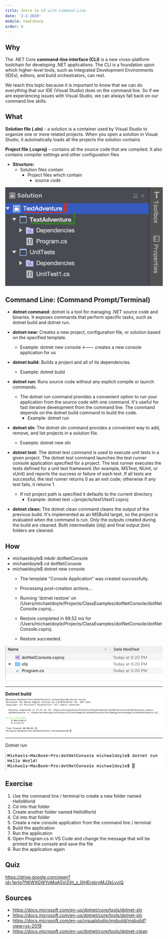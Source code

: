 ```yaml
---
title: Intro to C# with Command Line
date: '2-2-2020'
module: newCsharp
order: 0
---
```


## Why

The .NET Core **command-line interface (CLI)** is a new cross-platform toolchain for developing .NET applications. The CLI is a foundation upon which higher-level tools, such as Integrated Development Environments (IDEs), editors, and build orchestrators, can rest.  

We teach this topic because it is important to know that we can do everything that our IDE (Visual Studio) does on the command line.  So if we are experiencing issues with Visual Studio, we can always fall back on our command line skills.

## What

**Solution file (.sln)** - a solution is a container used by Visual Studio to organize one or more related projects.  When you open a solution in Visual Studio, it automatically loads all the projects the solution contains

**Project file (.csproj)** – contains all the source code that are compiled.  It also contains compiler settings and other configuration files

* **Structure:**
  * Solution files contain
    * Project files which contain
      * source code

![Solutions](../images/commandLineEx0.png "Solutions")

## Command Line: (Command Prompt/Terminal)

* **dotnet command:** dotnet is a tool for managing .NET source code and binaries. It exposes commands that perform specific tasks, such as dotnet build and dotnet run.

* **dotnet new:** Creates a new project, configuration file, or solution based on the specified template.
  * Example: dotnet new console <--- creates a new console application for us

* **dotnet build:** Builds a project and all of its dependencies.
  * Example: dotnet build

* **dotnet run:** Runs source code without any explicit compile or launch commands.
  * The dotnet run command provides a convenient option to run your application from the source code with one command. It's useful for fast iterative development from the command line. The command depends on the dotnet build command to build the code.
    * Example: dotnet run

* **dotnet sln:** The dotnet sln command provides a convenient way to add, remove, and list projects in a solution file.
  * Example: dotnet new sln

* **dotnet test:** The dotnet test command is used to execute unit tests in a given project. The dotnet test command launches the test runner console application specified for a project. The test runner executes the tests defined for a unit test framework (for example, MSTest, NUnit, or xUnit) and reports the success or failure of each test. If all tests are successful, the test runner returns 0 as an exit code; otherwise if any test fails, it returns 1.
  * If not project path is specified it defaults to the current directory
    * Example: dotnet test ~/projects/test1/test1.csproj

* **dotnet clean:** The dotnet clean command cleans the output of the previous build. It's implemented as an MSBuild target, so the project is evaluated when the command is run. Only the outputs created during the build are cleaned. Both intermediate (obj) and final output (bin) folders are cleaned.

## How

* michaeldoyle$ mkdir dotNetConsole
* michaeldoyle$ cd dotNetConsole
* michaeldoyle$ dotnet new console
  * The template "Console Application" was created successfully.

  * Processing post-creation actions...
  * Running 'dotnet restore' on /Users/michaeldoyle/Projects/ClassExamples/dotNetConsole/dotNetConsole.csproj...
  * Restore completed in 69.52 ms for /Users/michaeldoyle/Projects/ClassExamples/dotNetConsole/dotNetConsole.csproj.

  * Restore succeeded.

![Dotnet console](../images/commandLineEx1.png "Dotnet console")
___
**Dotnet build**
![Dotnet build](../images/commandLineEx2.png "Dotnet build")
___
Dotnet run

![Dotnet run](../images/commandLineEx3.png "Dotnet run")

## Exercise

1. Use the command line / terminal to create a new folder named HelloWorld
2. Cd into that folder
3. Create another folder named HelloWorld
4. Cd into that folder
5. Create a new console application from the command line / terminal
6. Build the application
7. Run the application
8. Open Program.cs in VS Code and change the message that will be printed to the console and save the file
9. Run the application again

## Quiz

<https://drive.google.com/open?id=1erIg7fWWXGWYoMqA5VjZiH_z_0jHErsbrnMJ2kLvviQ>

## Sources

* <https://docs.microsoft.com/en-us/dotnet/core/tools/dotnet-sln>
* <https://docs.microsoft.com/en-us/dotnet/core/tools/dotnet-sln>
* <https://docs.microsoft.com/en-us/visualstudio/msbuild/msbuild?view=vs-2019>
* <https://docs.microsoft.com/en-us/dotnet/core/tools/dotnet-clean>
